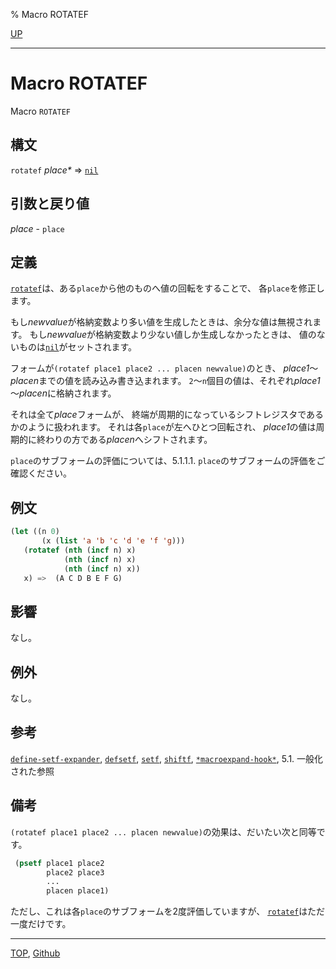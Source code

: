 % Macro ROTATEF

[UP](5.3.html)  

---

# Macro **ROTATEF**


Macro `ROTATEF`


## 構文

`rotatef` *place\** => [`nil`](5.3.nil-variable.html)


## 引数と戻り値

*place* - `place`


## 定義

[`rotatef`](5.3.rotatef.html)は、ある`place`から他のものへ値の回転をすることで、
各`place`を修正します。

もし*newvalue*が格納変数より多い値を生成したときは、余分な値は無視されます。
もし*newvalue*が格納変数より少ない値しか生成しなかったときは、
値のないものは[`nil`](5.3.nil-variable.html)がセットされます。

フォームが`(rotatef place1 place2 ... placen newvalue)`のとき、
*place1*～*placen*までの値を読み込み書き込まれます。
`2`～`n`個目の値は、それぞれ*place1*～*placen*に格納されます。

それは全て*place*フォームが、
終端が周期的になっているシフトレジスタであるかのように扱われます。
それは各`place`が左へひとつ回転され、
*place1*の値は周期的に終わりの方である*placen*へシフトされます。

`place`のサブフォームの評価については、5.1.1.1. `place`のサブフォームの評価をご確認ください。


## 例文

```lisp
(let ((n 0)
       (x (list 'a 'b 'c 'd 'e 'f 'g)))
   (rotatef (nth (incf n) x)
            (nth (incf n) x)
            (nth (incf n) x))
   x) =>  (A C D B E F G)
```


## 影響

なし。


## 例外

なし。


## 参考

[`define-setf-expander`](5.3.define-setf-expander.html),
[`defsetf`](5.3.defsetf.html),
[`setf`](5.3.setf.html),
[`shiftf`](5.3.shiftf.html),
[`*macroexpand-hook*`](3.8.macroexpand-hook.html),
5.1. 一般化された参照


## 備考

`(rotatef place1 place2 ... placen newvalue)`の効果は、だいたい次と同等です。

```lisp
 (psetf place1 place2
        place2 place3
        ...
        placen place1)
```

ただし、これは各`place`のサブフォームを2度評価していますが、
[`rotatef`](5.3.rotatef.html)はただ一度だけです。


---
[TOP](index.html),  [Github](https://github.com/nptcl/npt-japanese)

